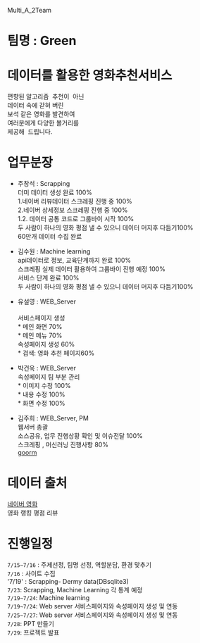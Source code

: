 Multi_A_2Team

# 팀명 : Green 

# 데이터를 활용한 영화추천서비스<br>
편향된 알고리즘  추천이  아닌<br>
데이터 속에 갇혀 버린 <br>
보석 같은 영화를 발견하여<br>
여러분에게 다양한 볼거리를 <br>
제공해  드립니다.


# 업무분장<br>
* 주창석 : Scrapping<br>
         더미 데이터 생성 완료 100%<br>
         1.네이버 리뷰데이터 스크레핑 진행 중 100% <br>
         2.네이버 상세정보 스크레핑 진행 중 100% <br>
         1.2. 데이터 공통 코드로 그룹바이 시작 100% <br>
         두 사람이 하나의 영화 평점 낼 수 있으니 데이터 머지후 다듬기100% <br>
         60만개 데이터 수집 완료
         
* 김수원 : Machine learning<br>
         api데이터로 정보, 교육단계까지 완료 100% <br>
         스크레핑 실제 데이터 활용하여 그룹바이 진행 예정 100% <br>
         서비스 단계 완료 100% <br>
         두 사람이 하나의 영화 평점 낼 수 있으니 데이터 머지후 다듬기100%<br>
          
         
* 유설영 : WEB_Server<br>        
         서비스페이지 생성<br>
          * 메인 화면 70% <br>
          * 메인 메뉴 70% <br>
         속성페이지 생성 60%<br>
          * 검색: 영화 추천 페이지60% <br>
         
         
* 박건욱 : WEB_Server<br>
         속성페이지 팀 부분 관리<br>
          * 이미지 수정 100%<br>
          * 내용 수정 100% <br>
          * 화면 수정 100% <br>
         
* 김주희 : WEB_Server, PM<br>
         웹서버 총괄<br>
         소스공유, 업무 진행상황 확인 및 이슈전달 100% <br>
         스크레핑 , 머신러닝 진행사항 80% <br>
         [goorm](https://multi-a-team-cddcy.run.goorm.io/)<br>

# 데이터 출처<br>
[네이버 영화](https://movie.naver.com/) <br>
영화 랭킹
평점 리뷰 

# 진행일정
`7/15~7/16` : 주제선정, 팀명 선정, 역할분담, 환경 맟추기<br>
`7/16` : 사이트 수집 <br>
'7/19' : Scrapping- Dermy data(DBsqlite3) <br>
`7/23`: Scrapping, Machine Learning 각 통계 예정<br>
`7/19~7/24`: Machine learning<br>
`7/19~7/24`: Web server 서비스페이지와 속성페이지 생성 및 연동<br>
`7/25~7/27`: Web server 서비스페이지와 속성페이지 생성 및 연동<br>
`7/28`: PPT 만들기<br>
`7/29`: 프로젝트 발표 <br>

